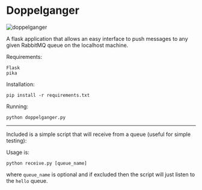 Doppelganger
============

![doppelganger](https://code.empac.rpi.edu/CISL/doppelganger/blob/master/static/duality-mask.png)

A flask application that allows an easy interface to push messages to any 
given RabbitMQ queue on the localhost machine.

Requirements:
```
Flask
pika
```

Installation:
```
pip install -r requirements.txt
```

Running:
```
python doppelganger.py
```

------
Included is a simple script that will receive from a queue (useful for simple 
testing):

Usage is:
```
python receive.py [queue_name]
```
where `queue_name` is optional and if excluded then the script will just
listen to the `hello` queue.